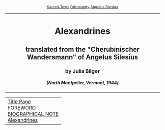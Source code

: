 <body>
 
 
 
 <p align="center"><small><a href="../../../index.htm">Sacred-Texts</a> <a href="../../index.htm">Christianity</a> <a href="../index.htm">Angelus Silesius</a></small></p>
 
 <hr>
 
 <h1 align="center">Alexandrines</h1>
 
 <h2 align="center">translated from the "Cherubinischer Wandersmann" of Angelus Silesius</h2>
 
 <h3 align="center">by Julia Bilger</h3>
 
 <h5 align="center">[North Montpelier, Vermont, 1944]</h5>
 
 <hr>
 
 <table align="center" cellpadding="10">
 
 <tr><td><a href="alex0.htm">Title Page</a><br>
 <a href="alex1.htm">FOREWORD</a><br>
 <a href="alex2.htm">BIOGRAPHICAL NOTE</a><br>
 <a href="alex.htm">Alexandrines</a><br></td></tr>
 
 </table>
 
 </body>